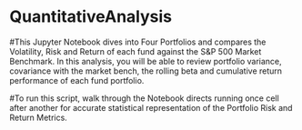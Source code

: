 # QuantitativeAnalysis

#This Jupyter Notebook dives into Four Portfolios and compares the Volatility, Risk and Return of each fund against the S&P 500 Market Benchmark. In this analysis, you will be able to review portfolio variance, covariance with the market bench, the rolling beta and cumulative return performance of each fund portfolio. 

#To run this script, walk through the Notebook directs running once cell after another for accurate statistical representation of the Portfolio Risk and Return Metrics.
